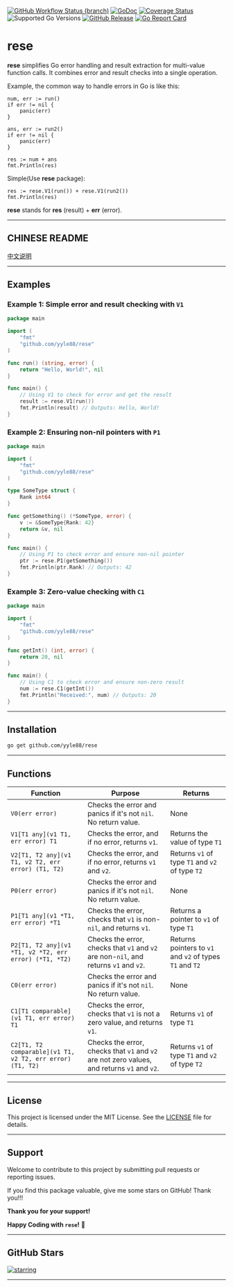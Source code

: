 [![GitHub Workflow Status (branch)](https://img.shields.io/github/actions/workflow/status/yyle88/rese/release.yml?branch=main&label=BUILD)](https://github.com/yyle88/rese/actions/workflows/release.yml?query=branch%3Amain)
[![GoDoc](https://pkg.go.dev/badge/github.com/yyle88/rese)](https://pkg.go.dev/github.com/yyle88/rese)
[![Coverage Status](https://img.shields.io/coveralls/github/yyle88/rese/master.svg)](https://coveralls.io/github/yyle88/rese?branch=main)
![Supported Go Versions](https://img.shields.io/badge/Go-1.22%2C%201.23-lightgrey.svg)
[![GitHub Release](https://img.shields.io/github/release/yyle88/rese.svg)](https://github.com/yyle88/rese/releases)
[![Go Report Card](https://goreportcard.com/badge/github.com/yyle88/rese)](https://goreportcard.com/report/github.com/yyle88/rese)

# rese

**rese** simplifies Go error handling and result extraction for multi-value function calls. It combines error and result checks into a single operation.

Example, the common way to handle errors in Go is like this:
```
num, err := run()
if err != nil {
    panic(err)
}

ans, err := run2()
if err != nil {
    panic(err)
}

res := num + ans
fmt.Println(res)
```

Simple(Use **rese** package):
```
res := rese.V1(run()) + rese.V1(run2())
fmt.Println(res)
```

**rese** stands for **res** (result) + **err** (error).

---

## CHINESE README

[中文说明](README.zh.md)

---

## Examples

### Example 1: Simple error and result checking with `V1`

```go
package main

import (
	"fmt"
	"github.com/yyle88/rese"
)

func run() (string, error) {
	return "Hello, World!", nil
}

func main() {
	// Using V1 to check for error and get the result
	result := rese.V1(run())
	fmt.Println(result) // Outputs: Hello, World!
}
```

### Example 2: Ensuring non-nil pointers with `P1`

```go
package main

import (
	"fmt"
	"github.com/yyle88/rese"
)

type SomeType struct {
	Rank int64
}

func getSomething() (*SomeType, error) {
	v := &SomeType{Rank: 42}
	return &v, nil
}

func main() {
	// Using P1 to check error and ensure non-nil pointer
	ptr := rese.P1(getSomething())
	fmt.Println(ptr.Rank) // Outputs: 42
}
```

### Example 3: Zero-value checking with `C1`

```go
package main

import (
	"fmt"
	"github.com/yyle88/rese"
)

func getInt() (int, error) {
	return 20, nil
}

func main() {
	// Using C1 to check error and ensure non-zero result
	num := rese.C1(getInt())
	fmt.Println("Received:", num) // Outputs: 20
}
```

---

## Installation

```bash
go get github.com/yyle88/rese
```

---

## Functions

| Function                                                  | Purpose                                                                                     | Returns                                                  |
|-----------------------------------------------------------|---------------------------------------------------------------------------------------------|----------------------------------------------------------|
| `V0(err error)`                                           | Checks the error and panics if it's not `nil`. No return value.                             | None                                                     |
| `V1[T1 any](v1 T1, err error) T1`                         | Checks the error, and if no error, returns `v1`.                                            | Returns the value of type `T1`                           |
| `V2[T1, T2 any](v1 T1, v2 T2, err error) (T1, T2)`        | Checks the error, and if no error, returns `v1` and `v2`.                                   | Returns `v1` of type `T1` and `v2` of type `T2`          |
| `P0(err error)`                                           | Checks the error and panics if it's not `nil`. No return value.                             | None                                                     |
| `P1[T1 any](v1 *T1, err error) *T1`                       | Checks the error, checks that `v1` is non-`nil`, and returns `v1`.                          | Returns a pointer to `v1` of type `T1`                   |
| `P2[T1, T2 any](v1 *T1, v2 *T2, err error) (*T1, *T2)`    | Checks the error, checks that `v1` and `v2` are non-`nil`, and returns `v1` and `v2`.       | Returns pointers to `v1` and `v2` of types `T1` and `T2` |
| `C0(err error)`                                           | Checks the error and panics if it's not `nil`. No return value.                             | None                                                     |
| `C1[T1 comparable](v1 T1, err error) T1`                  | Checks the error, checks that `v1` is not a zero value, and returns `v1`.                   | Returns `v1` of type `T1`                                |
| `C2[T1, T2 comparable](v1 T1, v2 T2, err error) (T1, T2)` | Checks the error, checks that `v1` and `v2` are not zero values, and returns `v1` and `v2`. | Returns `v1` of type `T1` and `v2` of type `T2`          |

---

## License

This project is licensed under the MIT License. See the [LICENSE](LICENSE) file for details.

---

## Support

Welcome to contribute to this project by submitting pull requests or reporting issues.

If you find this package valuable, give me some stars on GitHub! Thank you!!!

**Thank you for your support!**

**Happy Coding with `rese`!** 🎉

---

## GitHub Stars

[![starring](https://starchart.cc/yyle88/rese.svg?variant=adaptive)](https://starchart.cc/yyle88/rese)

---
